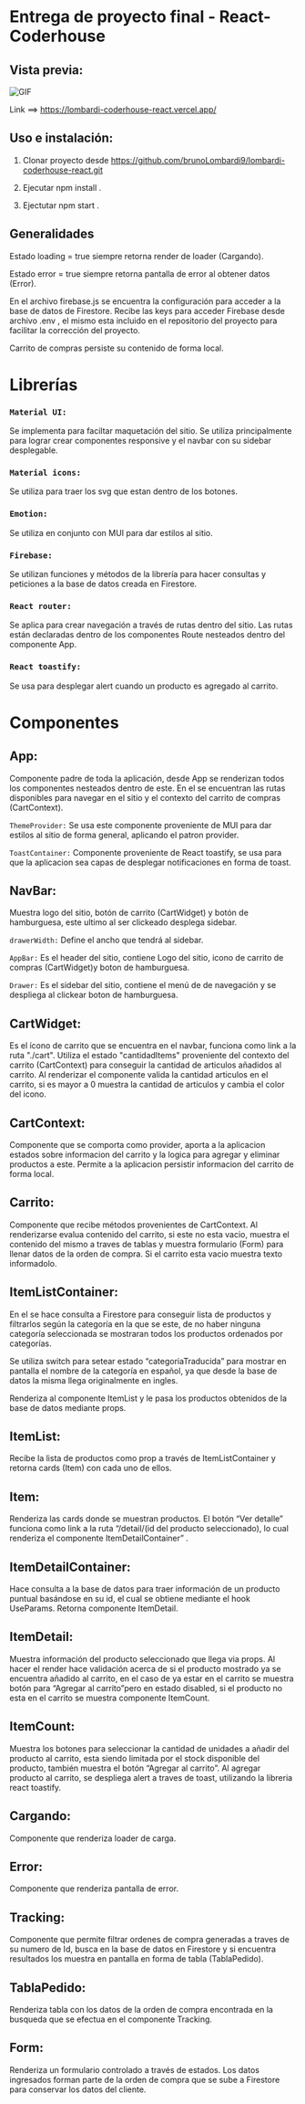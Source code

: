 # Entrega de proyecto final - React-Coderhouse

## Vista previa: 

![GIF](https://user-images.githubusercontent.com/95322998/180665872-43404220-6d31-434e-af0f-47a2fdf5e3c6.gif)

Link ==> https://lombardi-coderhouse-react.vercel.app/

## Uso e instalación:
1. Clonar proyecto desde https://github.com/brunoLombardi9/lombardi-coderhouse-react.git

2. Ejecutar npm install .

3. Ejectutar npm start .


## Generalidades

Estado loading = true siempre retorna render de loader (Cargando).

Estado error = true siempre retorna pantalla de error al obtener datos (Error).

En el archivo firebase.js se encuentra la configuración para acceder a la base de datos de Firestore. Recibe las keys para acceder  Firebase desde archivo .env , el mismo esta incluido en el repositorio del proyecto para facilitar la corrección del proyecto.

Carrito de compras persiste su contenido de forma local.


# Librerías
### `Material UI: `
Se implementa para faciltar maquetación del sitio. Se utiliza principalmente para lograr crear componentes responsive y el navbar con su sidebar desplegable.


### `Material icons: `
Se utiliza para traer los svg que estan dentro de los botones.



### `Emotion: `
Se utiliza en conjunto con MUI para dar estilos al sitio.


### `Firebase: `
Se utilizan funciones y métodos de la librería para hacer consultas y peticiones a la base de datos creada en Firestore.


### `React router: `
 Se aplica para crear navegación a través de rutas dentro del sitio. Las rutas están declaradas dentro de los componentes Route nesteados dentro del componente App.

### `React toastify: `
Se usa para desplegar alert cuando un producto es agregado al carrito.

# Componentes

## App:
Componente padre de toda la aplicación, desde App se renderizan todos los componentes nesteados dentro de este. En el se encuentran las rutas disponibles para navegar en el sitio y el contexto del carrito de compras (CartContext).

`ThemeProvider:` Se usa este componente proveniente de MUI para dar estilos al sitio de forma general, aplicando el patron provider.

`ToastContainer:` Componente proveniente de React toastify, se usa para que la aplicacion sea capas de desplegar notificaciones en forma de toast.

 ## NavBar:
Muestra logo del sitio, botón de carrito (CartWidget) y botón de hamburguesa, este ultimo al ser clickeado desplega sidebar.

`drawerWidth:` Define el ancho que tendrá al sidebar.

`AppBar:` Es el header del sitio, contiene Logo del sitio, icono de carrito de compras (CartWidget)y boton de hamburguesa.

`Drawer:` Es el sidebar del sitio, contiene el menú de de navegación y se despliega al clickear boton de hamburguesa.

## CartWidget:
Es el ícono de carrito que se encuentra en el navbar, funciona como link a la ruta "./cart". Utiliza el estado "cantidadItems" proveniente del contexto del carrito (CartContext) para conseguir la cantidad de articulos añadidos al carrito. Al renderizar el componente valida la cantidad articulos en el carrito, si es mayor a 0 muestra la cantidad de articulos y cambia el color del icono.

## CartContext:
Componente que se comporta como provider, aporta a la aplicacion estados sobre informacion del carrito y la logica para agregar y eliminar productos a este. 
Permite a la aplicacion persistir informacion del carrito de forma local.

## Carrito: 
Componente que recibe métodos provenientes de CartContext. Al renderizarse evalua contenido del carrito, si este no esta vacio, muestra el contenido del mismo a traves de tablas y muestra formulario (Form) para llenar datos de la orden de compra. Si el carrito esta vacio muestra texto informadolo.

 ## ItemListContainer:
 En el se hace consulta a Firestore para conseguir lista de productos y filtrarlos según la categoría en la que se este, de no haber ninguna categoría seleccionada se mostraran todos los productos ordenados por categorías.

Se utiliza switch para setear estado “categoriaTraducida” para mostrar en pantalla el nombre de la categoría en español, ya que desde la base de datos la misma llega originalmente en ingles.

Renderiza al componente ItemList y le pasa los 	productos obtenidos de la base de datos mediante props.

 ## ItemList:
 Recibe la lista de productos como prop a través de ItemListContainer  y retorna cards (Item) con cada uno de ellos.

 ## Item:
 Renderiza las cards donde se muestran productos. El botón “Ver detalle” funciona como link a la ruta “/detail/(id del producto seleccionado), lo cual renderiza el componente ItemDetailContainer” .

 ## ItemDetailContainer:
 Hace consulta a la base de datos para traer información de un producto puntual basándose en su id, el cual se obtiene mediante el hook UseParams. Retorna componente ItemDetail.

## ItemDetail:
Muestra información del producto seleccionado que llega via props. Al hacer el render hace validación acerca de si el producto mostrado ya se encuentra añadido al carrito, en el caso de ya estar en el carrito se muestra botón para “Agregar al carrito”pero en estado disabled, si el producto no esta en el carrito se muestra componente ItemCount.

## ItemCount:
Muestra los botones para seleccionar la cantidad de unidades a añadir del producto al carrito, esta siendo limitada por el stock disponible del producto, también muestra el botón “Agregar al carrito”.
Al agregar producto al carrito, se despliega alert a traves de toast, utilizando la libreria react toastify.

## Cargando:
Componente que renderiza loader de carga.

## Error:
Componente que renderiza pantalla de error.

## Tracking:
Componente que permite filtrar ordenes de compra generadas a traves de su numero de Id, busca en la base de datos en Firestore y si encuentra resultados los muestra en pantalla en forma de tabla (TablaPedido).

## TablaPedido:
Renderiza tabla con los datos de la orden de compra encontrada en la busqueda que se efectua en el componente Tracking.

## Form:
Renderiza un formulario controlado a través de estados. Los datos ingresados forman parte de la orden de compra que se sube a Firestore para conservar los datos del cliente.





